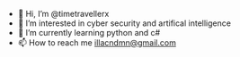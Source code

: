 - 👋 Hi, I’m @timetravellerx
- 👀 I’m interested in cyber security and artifical intelligence
- 🌱 I’m currently learning python and c#
- 📫 How to reach me illacndmn@gmail.com

<!---
timetravellerx/timetravellerx is a ✨ special ✨ repository because its `README.md` (this file) appears on your GitHub profile.
You can click the Preview link to take a look at your changes.
--->
